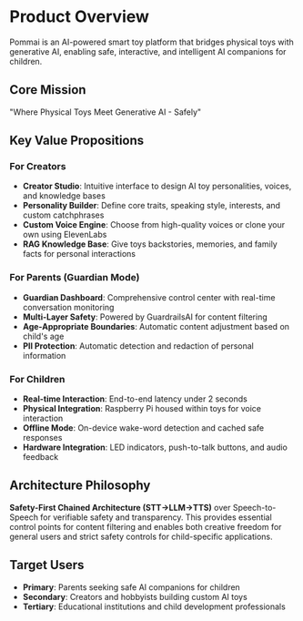 # Product Overview

Pommai is an AI-powered smart toy platform that bridges physical toys with generative AI, enabling safe, interactive, and intelligent AI companions for children.

## Core Mission
"Where Physical Toys Meet Generative AI - Safely"

## Key Value Propositions

### For Creators
- **Creator Studio**: Intuitive interface to design AI toy personalities, voices, and knowledge bases
- **Personality Builder**: Define core traits, speaking style, interests, and custom catchphrases
- **Custom Voice Engine**: Choose from high-quality voices or clone your own using ElevenLabs
- **RAG Knowledge Base**: Give toys backstories, memories, and family facts for personal interactions

### For Parents (Guardian Mode)
- **Guardian Dashboard**: Comprehensive control center with real-time conversation monitoring
- **Multi-Layer Safety**: Powered by GuardrailsAI for content filtering
- **Age-Appropriate Boundaries**: Automatic content adjustment based on child's age
- **PII Protection**: Automatic detection and redaction of personal information

### For Children
- **Real-time Interaction**: End-to-end latency under 2 seconds
- **Physical Integration**: Raspberry Pi housed within toys for voice interaction
- **Offline Mode**: On-device wake-word detection and cached safe responses
- **Hardware Integration**: LED indicators, push-to-talk buttons, and audio feedback

## Architecture Philosophy
**Safety-First Chained Architecture (STT→LLM→TTS)** over Speech-to-Speech for verifiable safety and transparency. This provides essential control points for content filtering and enables both creative freedom for general users and strict safety controls for child-specific applications.

## Target Users
- **Primary**: Parents seeking safe AI companions for children
- **Secondary**: Creators and hobbyists building custom AI toys
- **Tertiary**: Educational institutions and child development professionals